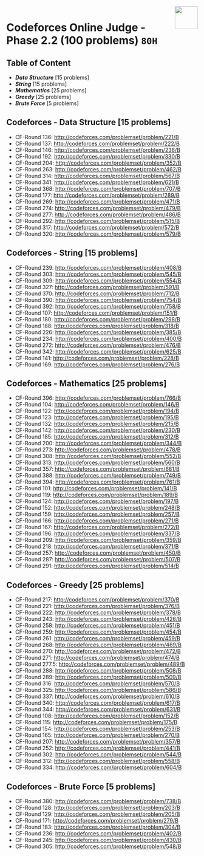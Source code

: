 <img align="right" width="60" height="60" src="https://github.com/cs-MohamedAyman/Problem-Solving-Training/blob/master/online-judges-logos/codeforces.jpg">

# Codeforces Online Judge - Phase 2.2 (100 problems) `80H`

## Table of Content

- ***Data Structure*** [15 problems]
- ***String***         [15 problems]
- ***Mathematics***    [25 problems]
- ***Greedy***         [25 problems]
- ***Brute Force***    [5 problems]

## Codeforces - Data Structure [15 problems]

- CF-Round 136: http://codeforces.com/problemset/problem/221/B
- CF-Round 137: http://codeforces.com/problemset/problem/222/B
- CF-Round 146: http://codeforces.com/problemset/problem/236/B
- CF-Round 192: http://codeforces.com/problemset/problem/330/B
- CF-Round 204: http://codeforces.com/problemset/problem/352/B
- CF-Round 263: http://codeforces.com/problemset/problem/462/B
- CF-Round 314: http://codeforces.com/problemset/problem/567/B
- CF-Round 341: http://codeforces.com/problemset/problem/621/B
- CF-Round 368: http://codeforces.com/problemset/problem/707/B
- CF-Round 177: http://codeforces.com/problemset/problem/289/B
- CF-Round 269: http://codeforces.com/problemset/problem/471/B
- CF-Round 274: http://codeforces.com/problemset/problem/479/B
- CF-Round 277: http://codeforces.com/problemset/problem/486/B
- CF-Round 292: http://codeforces.com/problemset/problem/515/B
- CF-Round 317: http://codeforces.com/problemset/problem/572/B
- CF-Round 320: http://codeforces.com/problemset/problem/579/B

## Codeforces - String [15 problems]

- CF-Round 239: http://codeforces.com/problemset/problem/408/B
- CF-Round 303: http://codeforces.com/problemset/problem/545/B
- CF-Round 309: http://codeforces.com/problemset/problem/554/B
- CF-Round 327: http://codeforces.com/problemset/problem/591/B
- CF-Round 370: http://codeforces.com/problemset/problem/712/B
- CF-Round 390: http://codeforces.com/problemset/problem/754/B
- CF-Round 392: http://codeforces.com/problemset/problem/758/B
- CF-Round 107: http://codeforces.com/problemset/problem/151/B
- CF-Round 180: http://codeforces.com/problemset/problem/298/B
- CF-Round 188: http://codeforces.com/problemset/problem/318/B
- CF-Round 226: http://codeforces.com/problemset/problem/385/B
- CF-Round 234: http://codeforces.com/problemset/problem/400/B
- CF-Round 272: http://codeforces.com/problemset/problem/476/B
- CF-Round 342: http://codeforces.com/problemset/problem/625/B
- CF-Round 141: http://codeforces.com/problemset/problem/228/B
- CF-Round 169: http://codeforces.com/problemset/problem/276/B

## Codeforces - Mathematics [25 problems]

- CF-Round 396: http://codeforces.com/problemset/problem/766/B
- CF-Round 104: http://codeforces.com/problemset/problem/146/B
- CF-Round 122: http://codeforces.com/problemset/problem/194/B
- CF-Round 123: http://codeforces.com/problemset/problem/195/B
- CF-Round 132: http://codeforces.com/problemset/problem/215/B
- CF-Round 142: http://codeforces.com/problemset/problem/230/B
- CF-Round 185: http://codeforces.com/problemset/problem/312/B
- CF-Round 200: http://codeforces.com/problemset/problem/344/B
- CF-Round 273: http://codeforces.com/problemset/problem/478/B
- CF-Round 308: http://codeforces.com/problemset/problem/552/B
- CF-Round 313: http://codeforces.com/problemset/problem/560/B
- CF-Round 357: http://codeforces.com/problemset/problem/681/B
- CF-Round 388: http://codeforces.com/problemset/problem/749/B
- CF-Round 394: http://codeforces.com/problemset/problem/761/B
- CF-Round 101: http://codeforces.com/problemset/problem/141/B
- CF-Round 119: http://codeforces.com/problemset/problem/189/B
- CF-Round 124: http://codeforces.com/problemset/problem/197/B
- CF-Round 152: http://codeforces.com/problemset/problem/248/B
- CF-Round 159: http://codeforces.com/problemset/problem/257/B
- CF-Round 166: http://codeforces.com/problemset/problem/271/B
- CF-Round 167: http://codeforces.com/problemset/problem/272/B
- CF-Round 196: http://codeforces.com/problemset/problem/337/B
- CF-Round 209: http://codeforces.com/problemset/problem/359/B
- CF-Round 218: http://codeforces.com/problemset/problem/371/B
- CF-Round 257: http://codeforces.com/problemset/problem/450/B
- CF-Round 287: http://codeforces.com/problemset/problem/507/B
- CF-Round 291: http://codeforces.com/problemset/problem/514/B

## Codeforces - Greedy [25 problems]

- CF-Round 217: http://codeforces.com/problemset/problem/370/B
- CF-Round 221: http://codeforces.com/problemset/problem/376/B
- CF-Round 222: http://codeforces.com/problemset/problem/378/B
- CF-Round 243: http://codeforces.com/problemset/problem/426/B
- CF-Round 258: http://codeforces.com/problemset/problem/451/B
- CF-Round 259: http://codeforces.com/problemset/problem/454/B
- CF-Round 261: http://codeforces.com/problemset/problem/459/B
- CF-Round 268: http://codeforces.com/problemset/problem/469/B
- CF-Round 270: http://codeforces.com/problemset/problem/472/B
- CF-Round 271: http://codeforces.com/problemset/problem/474/B
- CF-Round 277.5: http://codeforces.com/problemset/problem/489/B
- CF-Round 288: http://codeforces.com/problemset/problem/508/B
- CF-Round 289: http://codeforces.com/problemset/problem/509/B
- CF-Round 316: http://codeforces.com/problemset/problem/570/B
- CF-Round 325: http://codeforces.com/problemset/problem/586/B
- CF-Round 337: http://codeforces.com/problemset/problem/610/B
- CF-Round 340: http://codeforces.com/problemset/problem/617/B
- CF-Round 344: http://codeforces.com/problemset/problem/631/B
- CF-Round 108: http://codeforces.com/problemset/problem/152/B
- CF-Round 115: http://codeforces.com/problemset/problem/175/B
- CF-Round 154: http://codeforces.com/problemset/problem/253/B
- CF-Round 165: http://codeforces.com/problemset/problem/270/B
- CF-Round 207: http://codeforces.com/problemset/problem/357/B
- CF-Round 252: http://codeforces.com/problemset/problem/441/B
- CF-Round 302: http://codeforces.com/problemset/problem/544/B
- CF-Round 312: http://codeforces.com/problemset/problem/558/B
- CF-Round 334: http://codeforces.com/problemset/problem/604/B

## Codeforces - Brute Force [5 problems]

- CF-Round 380: http://codeforces.com/problemset/problem/738/B
- CF-Round 128: http://codeforces.com/problemset/problem/203/B
- CF-Round 129: http://codeforces.com/problemset/problem/205/B
- CF-Round 171: http://codeforces.com/problemset/problem/279/B
- CF-Round 183: http://codeforces.com/problemset/problem/304/B
- CF-Round 236: http://codeforces.com/problemset/problem/402/B
- CF-Round 245: http://codeforces.com/problemset/problem/430/B
- CF-Round 305: http://codeforces.com/problemset/problem/548/B

